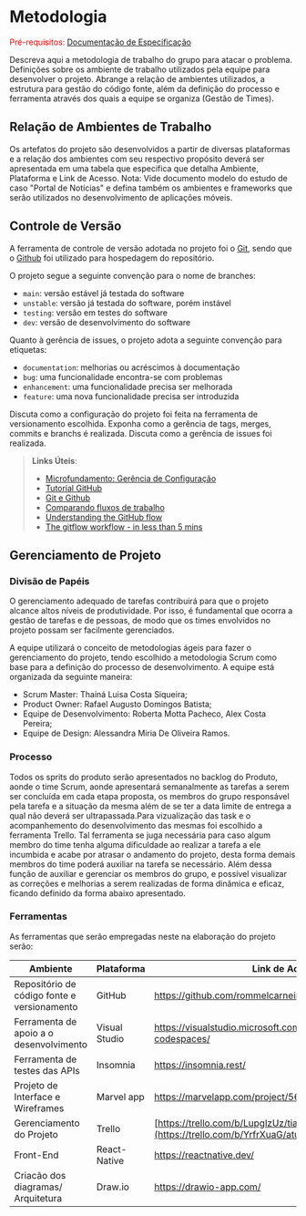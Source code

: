 
# Metodologia

<span style="color:red">Pré-requisitos: <a href="2-Especificação do Projeto.md"> Documentação de Especificação</a></span>

Descreva aqui a metodologia de trabalho do grupo para atacar o problema. Definições sobre os ambiente de trabalho utilizados pela  equipe para desenvolver o projeto. Abrange a relação de ambientes utilizados, a estrutura para gestão do código fonte, além da definição do processo e ferramenta através dos quais a equipe se organiza (Gestão de Times).

## Relação de Ambientes de Trabalho

Os artefatos do projeto são desenvolvidos a partir de diversas plataformas e a relação dos ambientes com seu respectivo propósito deverá ser apresentada em uma tabela que especifica que detalha Ambiente, Plataforma e Link de Acesso. 
Nota: Vide documento modelo do estudo de caso "Portal de Notícias" e defina também os ambientes e frameworks que serão utilizados no desenvolvimento de aplicações móveis.

## Controle de Versão

A ferramenta de controle de versão adotada no projeto foi o
[Git](https://git-scm.com/), sendo que o [Github](https://github.com)
foi utilizado para hospedagem do repositório.

O projeto segue a seguinte convenção para o nome de branches:

- `main`: versão estável já testada do software
- `unstable`: versão já testada do software, porém instável
- `testing`: versão em testes do software
- `dev`: versão de desenvolvimento do software

Quanto à gerência de issues, o projeto adota a seguinte convenção para
etiquetas:

- `documentation`: melhorias ou acréscimos à documentação
- `bug`: uma funcionalidade encontra-se com problemas
- `enhancement`: uma funcionalidade precisa ser melhorada
- `feature`: uma nova funcionalidade precisa ser introduzida

Discuta como a configuração do projeto foi feita na ferramenta de versionamento escolhida. Exponha como a gerência de tags, merges, commits e branchs é realizada. Discuta como a gerência de issues foi realizada.

> **Links Úteis**:
> - [Microfundamento: Gerência de Configuração](https://pucminas.instructure.com/courses/87878/)
> - [Tutorial GitHub](https://guides.github.com/activities/hello-world/)
> - [Git e Github](https://www.youtube.com/playlist?list=PLHz_AreHm4dm7ZULPAmadvNhH6vk9oNZA)
>  - [Comparando fluxos de trabalho](https://www.atlassian.com/br/git/tutorials/comparing-workflows)
> - [Understanding the GitHub flow](https://guides.github.com/introduction/flow/)
> - [The gitflow workflow - in less than 5 mins](https://www.youtube.com/watch?v=1SXpE08hvGs)

## Gerenciamento de Projeto

### Divisão de Papéis

O gerenciamento adequado de tarefas contribuirá para que o projeto alcance altos níveis de produtividade. Por isso, é fundamental que ocorra a gestão de tarefas e de pessoas, de modo que os times envolvidos no projeto possam ser facilmente gerenciados.

A equipe utilizará o conceito de metodologias ágeis para fazer o gerenciamento do projeto, tendo escolhido a metodologia Scrum como base para a definição do processo de desenvolvimento.
A equipe está organizada da seguinte maneira:

- Scrum Master: Thainá Luisa Costa Siqueira;
- Product Owner: Rafael Augusto Domingos Batista;
- Equipe de Desenvolvimento: Roberta Motta Pacheco, Alex Costa Pereira;
- Equipe de Design: Alessandra Miria De Oliveira Ramos.

### Processo

Todos os sprits do produto serão apresentados no backlog do Produto, aonde o time Scrum, aonde apresentará semanalmente as tarefas a serem ser concluída em cada etapa proposta, os membros do grupo responsável pela tarefa e a situação da mesma além de se ter a data limite de entrega a qual não deverá ser ultrapassada.Para vizualização das task e o acompanhemento do desenvolvimento das mesmas foi escolhido a ferramenta Trello. Tal ferramenta se juga necessária para caso algum membro do time tenha alguma dificuldade ao realizar a tarefa a ele incumbida e acabe por atrasar o andamento do projeto, desta forma demais membros do time poderá auxiliar na tarefa se necessário. Além dessa função de auxiliar e gerenciar os membros do grupo, e possível visualizar as correções e melhorias a serem realizadas de forma dinâmica e eficaz, ficando definido da forma abaixo apresentado.

 

### Ferramentas

As ferramentas que serão empregadas neste na elaboração do projeto serão:

|Ambiente| Plataforma|	Link de Acesso|
|--------|-----------|--------|
|Repositório de código fonte e versionamento	|GitHub|	https://github.com/rommelcarneiro/tiaw-template|
|Ferramenta de apoio a o desenvolvimento|	Visual Studio|	https://visualstudio.microsoft.com/pt-br/services/github-codespaces/|
|Ferramenta de testes das APIs|	Insomnia|	https://insomnia.rest/|
|Projeto de Interface e Wireframes|	Marvel app|	https://marvelapp.com/project/5659252|
|Gerenciamento do Projeto|	Trello	|[https://trello.com/b/LupglzUz/tiaw-template](https://trello.com/b/YrfrXuaG/atualiza%C3%A7%C3%B5es)|
|Front-End|	React-Native|	https://reactnative.dev/|
|Criacão dos diagramas/ Arquitetura|	Draw.io|https://drawio-app.com/|


